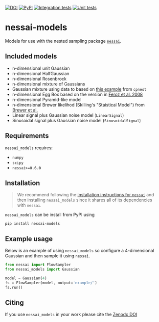[![DOI](https://zenodo.org/badge/DOI/10.5281/zenodo.7105559.svg)](https://doi.org/10.5281/zenodo.7105559)
[![PyPI](https://img.shields.io/pypi/v/nessai-models)](https://pypi.org/project/nessai-models/)
[![Integration tests](https://github.com/mj-will/nessai-models/actions/workflows/integration-tests.yml/badge.svg)](https://github.com/mj-will/nessai-models/actions/workflows/integration-tests.yml)
[![Unit tests](https://github.com/mj-will/nessai-models/actions/workflows/tests.yml/badge.svg)](https://github.com/mj-will/nessai-models/actions/workflows/tests.yml)

# nessai-models

Models for use with the nested sampling package [`nessai`](https://github.com/mj-will/nessai).

## Included models

* n-dimensional unit Gaussian
* n-dimensional HalfGaussian
* n-dimensional Rosenbrock
* n-dimensional mixture of Gaussians
* Gaussian mixture using data to based on [this example](https://github.com/johnveitch/cpnest/blob/master/examples/gaussianmixture.py) from `cpnest`
* n-dimensional Egg Box based on the version in [Feroz et al. 2008](https://arxiv.org/abs/0809.3437)
* n-dimensional Pyramid-like model
* n-dimensional Brewer likelihod (Skilling's "Staistical Model") from [Brewer et al.](https://arxiv.org/abs/0912.2380)
* Linear signal plus Gaussian noise model (`LinearSignal`)
* Sinusoidal signal plus Gaussian noise model (`SinusoidalSignal`)

## Requirements

`nessai_models` requires:

* `numpy`
* `scipy`
* `nessai>=0.6.0`

## Installation

> We recommend following the [installation instructions for `nessai`](https://github.com/mj-will/nessai#installation) and then installing `nessai_models` since it shares all of its dependencies with `nessai`.

`nessai_models` can be install from PyPI using

```console
pip install nessai-models
```

## Example usage

Below is an example of using `nessai_models` so configure a 4-dimensional Gaussian and then sample it using `nessai`.

```python
from nessai import FlowSampler
from nessai_models import Gaussian

model = Gaussian(4)
fs = FlowSampler(model, output='example/')
fs.run()
```

## Citing

If you use `nessai_models` in your work please cite the [Zenodo DOI](https://doi.org/10.5281/zenodo.7105559)
